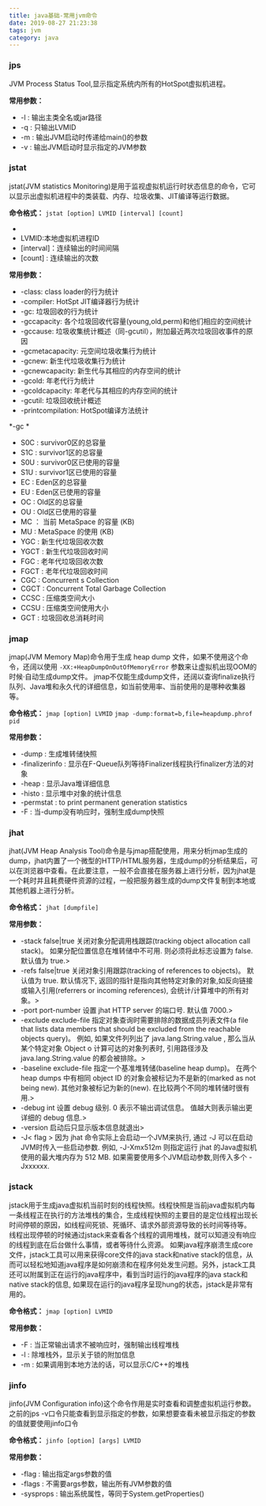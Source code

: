 ```yaml
---
title: java基础-常用jvm命令
date: 2019-08-27 21:23:38
tags: jvm
category: java
---
```


### jps
JVM Process Status Tool,显示指定系统内所有的HotSpot虚拟机进程。

**常用参数：**
+ -l : 输出主类全名或jar路径
+ -q : 只输出LVMID
+ -m : 输出JVM启动时传递给main()的参数
+ -v : 输出JVM启动时显示指定的JVM参数

### jstat
jstat(JVM statistics Monitoring)是用于监视虚拟机运行时状态信息的命令，它可以显示出虚拟机进程中的类装载、内存、垃圾收集、JIT编译等运行数据。

**命令格式：**
`jstat [option] LVMID [interval] [count]`
+ [option]:操作参数
+ LVMID:本地虚拟机进程ID
+ [interval]：连续输出的时间间隔
+ [count] : 连续输出的次数

**常用参数：**
+ -class: class loader的行为统计
+ -compiler: HotSpt JIT编译器行为统计
+ -gc: 垃圾回收的行为统计
+ -gccapacity: 各个垃圾回收代容量(young,old,perm)和他们相应的空间统计
+ -gccause: 垃圾收集统计概述（同-gcutil），附加最近两次垃圾回收事件的原因
+ -gcmetacapacity: 元空间垃圾收集行为统计
+ -gcnew: 新生代垃圾收集行为统计
+ -gcnewcapacity: 新生代与其相应的内存空间的统计
+ -gcold: 年老代行为统计
+ -gcoldcapacity:  年老代与其相应的内存空间的统计
+ -gcutil: 垃圾回收统计概述
+ -printcompilation: HotSpot编译方法统计

*-gc *
+ S0C : survivor0区的总容量
+ S1C : survivor1区的总容量
+ S0U : survivor0区已使用的容量
+ S1U : survivor1区已使用的容量
+ EC : Eden区的总容量
+ EU : Eden区已使用的容量
+ OC : Old区的总容量
+ OU : Old区已使用的容量
+ MC ： 当前 MetaSpace 的容量 (KB)
+ MU : MetaSpace 的使用 (KB)
+ YGC : 新生代垃圾回收次数
+ YGCT : 新生代垃圾回收时间
+ FGC : 老年代垃圾回收次数
+ FGCT : 老年代垃圾回收时间
+ CGC :  Concurrent s Collection
+ CGCT : Concurrent Total Garbage Collection
+ CCSC : 压缩类空间大小
+ CCSU : 压缩类空间使用大小
+ GCT : 垃圾回收总消耗时间

### jmap
jmap(JVM Memory Map)命令用于生成 heap dump 文件，如果不使用这个命令，还阔以使用 `-XX:+HeapDumpOnOutOfMemoryError` 参数来让虚拟机出现OOM的时候·自动生成dump文件。 jmap不仅能生成dump文件，还阔以查询finalize执行队列、Java堆和永久代的详细信息，如当前使用率、当前使用的是哪种收集器等。

**命令格式：**
`jmap [option] LVMID`
`jmap -dump:format=b,file=heapdump.phrof pid`

**常用参数：**
+ -dump : 生成堆转储快照
+ -finalizerinfo : 显示在F-Queue队列等待Finalizer线程执行finalizer方法的对象
+ -heap : 显示Java堆详细信息
+ -histo : 显示堆中对象的统计信息
+ -permstat : to print permanent generation statistics
+ -F : 当-dump没有响应时，强制生成dump快照

### jhat
jhat(JVM Heap Analysis Tool)命令是与jmap搭配使用，用来分析jmap生成的dump，jhat内置了一个微型的HTTP/HTML服务器，生成dump的分析结果后，可以在浏览器中查看。在此要注意，一般不会直接在服务器上进行分析，因为jhat是一个耗时并且耗费硬件资源的过程，一般把服务器生成的dump文件复制到本地或其他机器上进行分析。

**命令格式：**
`jhat [dumpfile]`

**常用参数：**
+ -stack false|true 关闭对象分配调用栈跟踪(tracking object allocation call stack)。 如果分配位置信息在堆转储中不可用. 则必须将此标志设置为 false. 默认值为 true.>
+ -refs false|true 关闭对象引用跟踪(tracking of references to objects)。 默认值为 true. 默认情况下, 返回的指针是指向其他特定对象的对象,如反向链接或输入引用(referrers or incoming references), 会统计/计算堆中的所有对象。>
+ -port port-number 设置 jhat HTTP server 的端口号. 默认值 7000.>
+ -exclude exclude-file 指定对象查询时需要排除的数据成员列表文件(a file that lists data members that should be excluded from the reachable objects query)。 例如, 如果文件列列出了 java.lang.String.value , 那么当从某个特定对象 Object o 计算可达的对象列表时, 引用路径涉及 java.lang.String.value 的都会被排除。>
+ -baseline exclude-file 指定一个基准堆转储(baseline heap dump)。 在两个 heap dumps 中有相同 object ID 的对象会被标记为不是新的(marked as not being new). 其他对象被标记为新的(new). 在比较两个不同的堆转储时很有用.>
+ -debug int 设置 debug 级别. 0 表示不输出调试信息。 值越大则表示输出更详细的 debug 信息.>
+ -version 启动后只显示版本信息就退出>
+ -J< flag > 因为 jhat 命令实际上会启动一个JVM来执行, 通过 -J 可以在启动JVM时传入一些启动参数. 例如, -J-Xmx512m 则指定运行 jhat 的Java虚拟机使用的最大堆内存为 512 MB. 如果需要使用多个JVM启动参数,则传入多个 -Jxxxxxx.

### jstack
jstack用于生成java虚拟机当前时刻的线程快照。线程快照是当前java虚拟机内每一条线程正在执行的方法堆栈的集合，生成线程快照的主要目的是定位线程出现长时间停顿的原因，如线程间死锁、死循环、请求外部资源导致的长时间等待等。 线程出现停顿的时候通过jstack来查看各个线程的调用堆栈，就可以知道没有响应的线程到底在后台做什么事情，或者等待什么资源。 如果java程序崩溃生成core文件，jstack工具可以用来获得core文件的java stack和native stack的信息，从而可以轻松地知道java程序是如何崩溃和在程序何处发生问题。另外，jstack工具还可以附属到正在运行的java程序中，看到当时运行的java程序的java stack和native stack的信息, 如果现在运行的java程序呈现hung的状态，jstack是非常有用的。
 
**命令格式：**
`jmap [option] LVMID`

**常用参数：**
+ -F : 当正常输出请求不被响应时，强制输出线程堆栈
+ -l : 除堆栈外，显示关于锁的附加信息
+ -m : 如果调用到本地方法的话，可以显示C/C++的堆栈

### jinfo
jinfo(JVM Configuration info)这个命令作用是实时查看和调整虚拟机运行参数。 之前的jps -v口令只能查看到显示指定的参数，如果想要查看未被显示指定的参数的值就要使用jinfo口令

**命令格式：**
`jinfo [option] [args] LVMID`

**常用参数：**
+ -flag : 输出指定args参数的值
+ -flags : 不需要args参数，输出所有JVM参数的值
+ -sysprops : 输出系统属性，等同于System.getProperties()